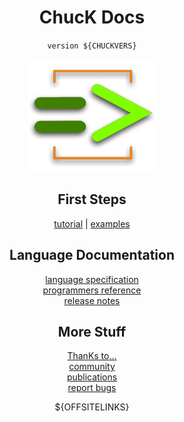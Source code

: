 <center>

# ChucK Docs

<!-- blanks on end of line signal <br> -->

`version ${CHUCKVERS}`

![logo](images/chuck_logo2.jpg)

## First Steps

[tutorial](tutorial.md) | [examples](examples/index.md)

## Language Documentation

[language specification](language/index.md)  
[programmers reference](program/index.md)  
[release notes](whatsnew.md)

## More Stuff

[ThanKs to...](thanks.md)  
[community](community.md)  
[publications](publications.md)  
[report bugs](bugs.md)

${OFFSITELINKS}

</center>
